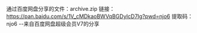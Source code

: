 通过百度网盘分享的文件：archive.zip
链接：https://pan.baidu.com/s/1V_cMDkaoBWVqBGDyIcD7Ig?pwd=njo6 
提取码：njo6 
--来自百度网盘超级会员V7的分享
